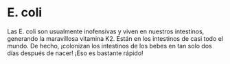 # E. coli

Las E. coli son usualmente inofensivas y viven en nuestros intestinos, generando
la maravillosa vitamina K2. Están en los intestinos de casi todo el mundo. De
hecho, ¡colonizan los intestinos de los bebes en tan solo dos días después de
nacer! ¡Eso es bastante rápido!
